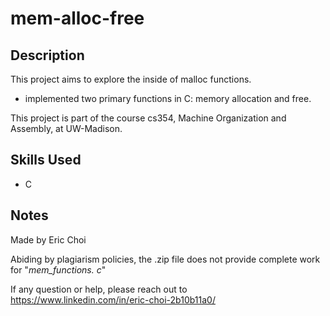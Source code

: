 # mem-alloc-free
## Description
This project aims to explore the inside of malloc functions.
- implemented two primary functions in C: memory allocation and free.

This project is part of the course cs354, Machine Organization and Assembly, at UW-Madison.

## Skills Used
- C

## Notes
Made by Eric Choi

Abiding by plagiarism policies, the .zip file does not provide complete work for "*mem_functions. c*"

If any question or help, please reach out to https://www.linkedin.com/in/eric-choi-2b10b11a0/
